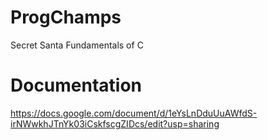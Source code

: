# ProgChamps
Secret Santa
Fundamentals of C

# Documentation
https://docs.google.com/document/d/1eYsLnDduUuAWfdS-irNWwkhJTnYk03iCskfscgZIDcs/edit?usp=sharing